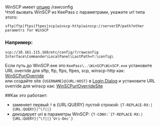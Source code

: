 WinSCP имеет  [опцию](https://winscp.net/eng/docs/rawconfig) /rawconfig   
Чтоб вызвать WinSCP из KeePass с параметрами, укажите url типа этого:
```
sftp|ftp|ftps|ftpes|scp|winscp-http|winscp://serverIP/path?other parametrs for WinSCP
```
### Например:
```
scp://10.161.115.160/etc/config/?/rawconfig Interface\Commander\LocalPanel\LastPath=Y:\config\
```
Если путь до  WinSCP.exe это ```KeePass\..\WinSCP\WinSCP.exe```
установите URL override для sftp, ftp, ftps, ftpes, scp, winscp-http как: [WinSCPurlOverride](WinSCPurlOverride)   
или создайте site ```{USERNAME}@{URL:HOST}``` в [Login Dialog](https://winscp.net/eng/docs/ui_login) и установите URL override для winscp как: [WinSCPurlOverrideSite](WinSCPurlOverrideSite)   

##Как это работает:
- заменяет первый ```?``` в {URL:QUERY} пустой строкой: ```{T-REPLACE-RX:|{URL:QUERY}|^\?||}```
- декодирует uri в параметры WinSCP: ```{T-CONV:`{T-REPLACE-RX:|{URL:QUERY}|^\?||}`Uri-Dec`}```
